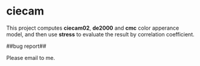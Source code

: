 ciecam
======

This project computes **ciecam02**, **de2000** and **cmc** color apperance model,
and then use **stress** to evaluate the result by correlation coefficient.


##bug report##

Please email to me.